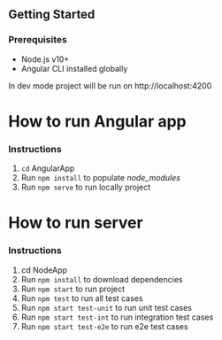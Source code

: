 
## Getting Started

### Prerequisites

+ Node.js v10+
+ Angular CLI installed globally

In dev mode project will be run on http://localhost:4200

# How to run Angular app

### Instructions

1. `cd` AngularApp
2. Run `npm install` to populate *node_modules*
2. Run `npm serve` to run locally project



# How to run server

### Instructions

1. cd NodeApp
2. Run `npm install` to download dependencies 
3. Run `npm start` to run project
4. Run `npm test` to run all test cases
4. Run `npm start test-unit` to run unit test cases
6. Run `npm start test-int` to run integration test cases
7. Run `npm start test-e2e` to run e2e test cases


